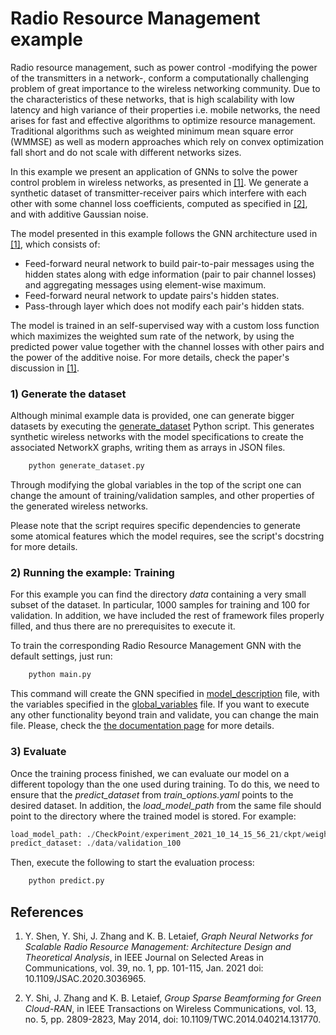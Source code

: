 # Radio Resource Management example

Radio resource management, such as power control -modifying the power of the transmitters in a
network-, conform a computationally challenging problem of great importance to the wireless
networking community. Due to the characteristics of these networks, that is high scalability with
low latency and high variance of their properties i.e. mobile networks, the need arises for fast and
effective algorithms to optimize resource management. Traditional algorithms such as weighted
minimum mean square error (WMMSE) as well as modern approaches which rely on convex optimization
fall short and do not scale with different networks sizes.

In this example we present an application of GNNs to solve the power control problem in wireless
networks, as presented in [[1]](#scalable-radio). We generate a synthetic dataset of
transmitter-receiver pairs which interfere with each other with some channel loss coefficients,
computed as specified in [[2]](#beamforming), and with additive Gaussian noise.

The model presented in this example follows the GNN architecture used in [[1]](#scalable-radio),
which consists of:

- Feed-forward neural network to build pair-to-pair messages using the hidden states along with
  edge information (pair to pair channel losses) and aggregating messages using element-wise
  maximum.
- Feed-forward neural network to update pairs's hidden states.
- Pass-through layer which does not modify each pair's hidden stats.

The model is trained in an self-supervised way with a custom loss function which maximizes the
weighted sum rate of the network, by using the predicted power value together with the channel
losses with other pairs and the power of the additive noise. For more details, check the paper's
discussion in [[1]](#scalable-radio).

### 1) Generate the dataset

Although minimal example data is provided, one can generate bigger datasets by executing the
[generate_dataset](generate_dataset.py) Python script. This generates synthetic wireless networks
with the model specifications to create the associated NetworkX graphs, writing them as arrays
in JSON files.

```python
    python generate_dataset.py
```

Through modifying the global variables in the top of the script one can change the amount of
training/validation samples, and other properties of the generated wireless networks.

Please note that the script requires specific dependencies to generate some atomical features
which the model requires, see the script's docstring for more details.

### 2) Running the example: Training

For this example you can find the directory _data_ containing a very small subset of the dataset. In
particular, 1000 samples for training and 100 for validation. In addition, we have included the
rest of framework files properly filled, and thus there are no prerequisites to execute it.

To train the corresponding Radio Resource Management GNN with the default settings, just run:

```python
    python main.py
```

This command will create the GNN specified in [model_description](model_description.yaml) file,
with the variables specified in the [global_variables](global_variables.yaml) file. If you want to execute any other functionality beyond train and validate, you can change the main file. Please, check the [the documentation page](https://ignnition.org/doc/) for more details.

### 3) Evaluate
Once the training process finished, we can evaluate our model on a different topology than the one used during training. To do this, we need to ensure that the *predict_dataset* from *train_options.yaml* points to the desired dataset. In addition, the *load_model_path* from the same file should point to the directory where the trained model is stored. For example:
```python
load_model_path: ./CheckPoint/experiment_2021_10_14_15_56_21/ckpt/weights.10--0.87
predict_dataset: ./data/validation_100
```

Then, execute the following to start the evaluation process:
```python
    python predict.py
```

## References

1. <a name="scalable-radio"></a>
   Y. Shen, Y. Shi, J. Zhang and K. B. Letaief,
   _Graph Neural Networks for Scalable Radio Resource Management: Architecture Design and_
   _Theoretical Analysis_, in IEEE Journal on Selected Areas in Communications, vol. 39, no. 1,
   pp. 101-115, Jan. 2021 doi: 10.1109/JSAC.2020.3036965.

2. <a name="beamforming"></a>
   Y. Shi, J. Zhang and K. B. Letaief,
   _Group Sparse Beamforming for Green Cloud-RAN_, in IEEE Transactions on Wireless Communications,
   vol. 13, no. 5, pp. 2809-2823, May 2014, doi: 10.1109/TWC.2014.040214.131770.
